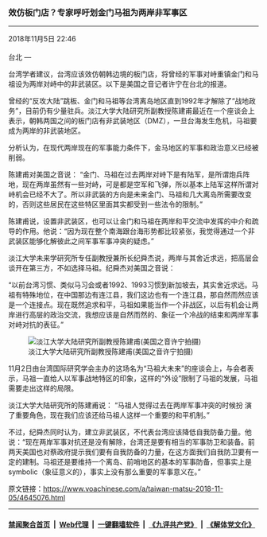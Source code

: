 ### 效仿板门店？专家呼吁划金门马祖为两岸非军事区
------------------------

<div class="published">
 <span class="date" title="中国时间">
  <time datetime="2018-11-05T22:46:39+08:00">
   2018年11月5日 22:46
  </time>
 </span>
</div>
<br/>
<div class="wsw">
 <span class="dateline">
  台北 —
 </span>
 <div>
  <p paraeid="{f49901d6-c2f4-4033-856f-7ab87c893b2b}{93}" paraid="727284904">
   台湾学者建议，台湾应该效仿朝韩边境的板门店，将曾经的军事对峙重镇金门和马祖设为两岸对峙中的非武装区。以下是美国之音记者许宁在台北的报道。
  </p>
 </div>
 <div>
  <p paraeid="{f49901d6-c2f4-4033-856f-7ab87c893b2b}{111}" paraid="392497443">
   曾经的“反攻大陆”跳板、金门和马祖等台湾离岛地区直到1992年才解除了“战地政务”，目前仍有少量驻兵。淡江大学大陆研究所副教授陈建甫最近在一个座谈会上表示，朝韩两国之间的板门店有非武装地区（DMZ），一旦台海发生危机，马祖要成为两岸的非武装地区。
  </p>
  <div>
   <p paraeid="{f49901d6-c2f4-4033-856f-7ab87c893b2b}{123}" paraid="1295386407">
    分析认为，在现代两岸现在的军事能力条件下，金马地区的军事和政治意义已经被削弱。
   </p>
  </div>
  <div>
   <p paraeid="{f49901d6-c2f4-4033-856f-7ab87c893b2b}{131}" paraid="1684492344">
    陈建甫对美国之音说： “金门、马祖在过去两岸对峙下是有陆军，是所谓炮兵阵地，现在两岸虽然有一些对峙，可是都是空军和飞弹，所以基本上陆军这样所谓对峙机会已经不大了。所以非武装的方向是未来金门、马祖和几大离岛所需要改变的，否则这些居民在这些特区里面其实都受到一些法令的限制。”
   </p>
  </div>
  <div>
   <p paraeid="{f49901d6-c2f4-4033-856f-7ab87c893b2b}{155}" paraid="1863320920">
    陈建甫说，设置非武装区，也可以让金门和马祖在两岸和平交流中发挥的中介和疏导的作用。他说：“因为现在整个南海跟台海形势都比较紧张，我觉得通过一个非武装区能够化解彼此之间军事军事冲突的疑虑。”
   </p>
  </div>
  <div>
   <p paraeid="{f49901d6-c2f4-4033-856f-7ab87c893b2b}{163}" paraid="1957978765">
    淡江大学未来学研究所专任副教授兼所长纪舜杰说，两岸与其舍近求远，把高层会谈开在第三方，不如选择马祖。纪舜杰对美国之音说：
   </p>
  </div>
  <div>
   <p paraeid="{f49901d6-c2f4-4033-856f-7ab87c893b2b}{169}" paraid="1474354287">
    “以前台湾习惯、类似马习会或者1992、1993习惯到新加坡去，其实舍近求远。马祖有特殊地位，在中国那边有连江县，我们这边也有一个连江县，那自然而然应该是一个连接点。现在既然追求和平，马祖如果能当作一个非战区，以后有机会让两岸进行高层的政治交流，我想应该是自然而然的、象征一个冷战的结束和两岸军事对峙对抗的表征。”
   </p>
   <div class="wsw__embed">
    <figure class="media-image js-media-expand">
     <div class="img-wrap">
      <div class="thumb">
       <img alt="淡江大学大陆研究所副教授陈建甫(美国之音许宁拍摄)" src="https://gdb.voanews.com/3B823638-7A9D-41B6-BC16-065EA78B9A22_w250_r1_s.jpg"/>
      </div>
      <span class="ico ico-fullscreen ico--media-expand ico--rounded">
      </span>
     </div>
     <figcaption>
      <span class="caption">
       淡江大学大陆研究所副教授陈建甫(美国之音许宁拍摄)
      </span>
     </figcaption>
    </figure>
   </div>
   <p paraeid="{f49901d6-c2f4-4033-856f-7ab87c893b2b}{169}" paraid="1474354287">
   </p>
  </div>
  <div>
   <div>
    <p paraeid="{f49901d6-c2f4-4033-856f-7ab87c893b2b}{193}" paraid="992759109">
     11月2日由台湾国际研究学会主办的这场名为“马祖大未来”的座谈会上，与会者表示，马祖一直给人以军事战地特区的印象，这样的“外设”限制了马祖的发展，马祖需要走出这样的局限。
    </p>
   </div>
   <div>
    <p paraeid="{f49901d6-c2f4-4033-856f-7ab87c893b2b}{199}" paraid="7593127">
     淡江大学大陆研究所的陈建甫说： “马祖人觉得过去在两岸军事冲突的时候扮 演了重要角色，现在我们应该还给马祖人这样一个重要的和平机制。”
    </p>
   </div>
   <div>
    <p paraeid="{f49901d6-c2f4-4033-856f-7ab87c893b2b}{211}" paraid="499349031">
     不过，纪舜杰同时认为，建立非武装区，不代表台湾应该降低自我防备力量。他说：“现在两岸军事对抗还是没有解除，台湾还是要有相当的军事防卫和装备。前两天美国也对蔡政府提示我们要有自我防备的力量，在这方面我们自我防卫要有一定的建制。马祖还是要维持一个离岛、前哨地区的基本的军事防备，但事实上是symbolic（象征意义的），事实上没有那么重要的军事意义在。”
    </p>
   </div>
  </div>
 </div>
</div>

原文链接：https://www.voachinese.com/a/taiwan-matsu-2018-11-05/4645076.html


------------------------
#### [禁闻聚合首页](https://github.com/gfw-breaker/banned-news/blob/master/README.md) &nbsp;|&nbsp; [Web代理](https://github.com/gfw-breaker/open-proxy/blob/master/README.md) &nbsp;|&nbsp;  [一键翻墙软件](https://github.com/gfw-breaker/nogfw/blob/master/README.md) &nbsp;|&nbsp; [《九评共产党》](https://github.com/gfw-breaker/9ping.md/blob/master/README.md#九评之一评共产党是什么) &nbsp;|&nbsp; [《解体党文化》](https://github.com/gfw-breaker/jtdwh.md/blob/master/README.md#绪论)